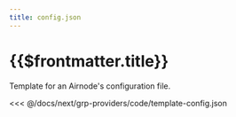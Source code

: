 ```yaml
---
title: config.json
---
```


# {{$frontmatter.title}}

Template for an Airnode's configuration file.

<<< @/docs/next/grp-providers/code/template-config.json
